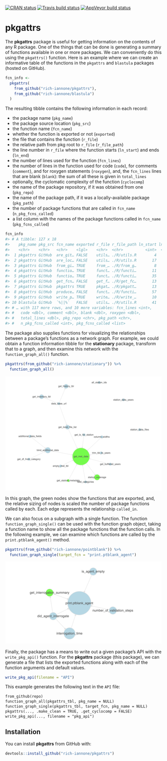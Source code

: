 
<!-- README.md is generated from README.Rmd. Please edit that file -->

[![CRAN
status](https://www.r-pkg.org/badges/version/pkgattrs)](https://cran.r-project.org/package=pkgattrs)
[![Travis build
status](https://travis-ci.org/rich-iannone/pkgattrs.svg?branch=master)](https://travis-ci.org/rich-iannone/pkgattrs)
[![AppVeyor build
status](https://ci.appveyor.com/api/projects/status/github/rich-iannone/pkgattrs?branch=master&svg=true)](https://ci.appveyor.com/project/rich-iannone/pkgattrs)

# pkgattrs

The **pkgattrs** package is useful for getting information on the
contents of any R package. One of the things that can be done is
generating a summary of functions available in one or more packages. We
can conveniently do this using the `pkgattrs()` function. Here is an
example where we can create an informative table of the functions in the
`pkgattrs` and `blastula` packages (hosted on GitHub).

``` r
fcn_info <-
  pkgattrs(
    from_github("rich-iannone/pkgattrs"),
    from_github("rich-iannone/blastula")
  )
```

The resulting tibble contains the following information in each record:

  - the package name (`pkg_name`)
  - the package source location (`pkg_src`)
  - the function name (`fcn_name`)
  - whether the function is exported or not (`exported`)
  - the file that contains the function (`r_file`)
  - the relative path from pkg root to `r_file` (`r_file_path`)
  - the line number in `r_file` where the function starts (`ln_start`)
    and ends (`ln_end`)
  - the number of lines used for the function (`fcn_lines`)
  - the number of lines in the function used for code (`code`), for
    comments (`comment`), and for roxygen statements (`roxygen`), and,
    the `fcn_lines` lines that are blank (`blank`): the sum of all these
    is given in `total_lines`
  - optionally, the cyclomatic complexity of the function (`cyclocomp`)
  - the name of the package repository, if it was obtained from one
    (`pkg_repo`)
  - the name of the package path, if it was a locally-available package
    (`pkg_path`)
  - the number of package functions that are called in `fcn_name`
    (`n_pkg_fcns_called`)
  - a list column with the names of the package functions called in
    `fcn_name` (`pkg_fcns_called`)

<!-- end list -->

``` r
fcn_info
#> # A tibble: 127 x 18
#>    pkg_name pkg_src fcn_name exported r_file r_file_path ln_start ln_end
#>    <chr>    <chr>   <chr>    <lgl>    <chr>  <chr>          <int>  <int>
#>  1 pkgattrs GitHub  are_git… FALSE    utils… ./R/utils.R        4     12
#>  2 pkgattrs GitHub  are_loc… FALSE    utils… ./R/utils.R       17     24
#>  3 pkgattrs GitHub  from_gi… TRUE     from_… ./R/from_g…        8     16
#>  4 pkgattrs GitHub  functio… TRUE     funct… ./R/functi…       11     21
#>  5 pkgattrs GitHub  functio… TRUE     funct… ./R/functi…       35     54
#>  6 pkgattrs GitHub  get_fcn… FALSE    get_f… ./R/get_fc…       13    139
#>  7 pkgattrs GitHub  pkgattrs TRUE     pkgat… ./R/pkgatt…       13    363
#>  8 pkgattrs GitHub  produce… FALSE    funct… ./R/functi…       57    103
#>  9 pkgattrs GitHub  write_p… TRUE     write… ./R/write_…       10    101
#> 10 blastula GitHub  `%||%`   FALSE    utils… ./R/utils.R       41     43
#> # … with 117 more rows, and 10 more variables: fcn_lines <int>,
#> #   code <dbl>, comment <dbl>, blank <dbl>, roxygen <dbl>,
#> #   total_lines <dbl>, pkg_repo <chr>, pkg_path <chr>,
#> #   n_pkg_fcns_called <int>, pkg_fcns_called <list>
```

The package also supplies functions for visualizing the relationships
between a package’s functions as a network graph. For example, we could
obtain a function information tibble for the **stationary** package,
transform that to a graph, and then examine this network with the
`function_graph_all()` function.

``` r
pkgattrs(from_github("rich-iannone/stationary")) %>%
  function_graph_all()
```

<img src="man/figures/stationary_graph_all.png">

In this graph, the green nodes show the functions that are exported,
and, the relative sizing of nodes is scaled the number of package
functions called by each. Each edge represents the relationship
`called_in`.

We can also focus on a subgraph with a single function. The function
`function_graph_single()` can be used with the function graph object,
taking a function name to show all the package functions that the
function calls. In the following example, we can examine which functions
are called by the `print.ptblank_agent()` method.

``` r
pkgattrs(from_github("rich-iannone/pointblank")) %>%
  function_graph_single(target_fcn = "print.ptblank_agent")
```

<img src="man/figures/pointblank_graph_single.png">

Finally, the package has a means to write out a given package’s API with
the `write_pkg_api()` function. For the **pkgattrs** package (this
package), we can generate a file that lists the exported functions along
with each of the function arguments and default values.

``` r
write_pkg_api(filename = "API")
```

This example generates the following text in the `API` file:

    from_github(repo)
    function_graph_all(pkgattrs_tbl, pkg_name = NULL)
    function_graph_single(pkgattrs_tbl, target_fcn, pkg_name = NULL)
    pkgattrs(..., .make_clean = TRUE, .get_cyclocomp = FALSE)
    write_pkg_api(..., filename = "pkg_api")

## Installation

You can install **pkgattrs** from GitHub with:

``` r
devtools::install_github("rich-iannone/pkgattrs")
```
